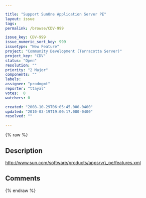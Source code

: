 ```yaml
---

title: "Support SunOne Application Server PE"
layout: issue
tags: 
permalink: /browse/CDV-999

issue_key: CDV-999
issue_numeric_sort_key: 999
issuetype: "New Feature"
project: "Community Development (Terracotta Server)"
project_key: "CDV"
status: "Open"
resolution: ""
priority: "2 Major"
components: ""
labels: 
assignee: "prodmgmt"
reporter: "ttayal"
votes:  0
watchers: 0

created: "2008-10-29T06:05:45.000-0400"
updated: "2010-03-19T19:00:17.000-0400"
resolved: ""

---
```




{% raw %}



## Description

<div markdown="1" class="description">

http://www.sun.com/software/products/appsrvr\_pe/features.xml 

</div>

## Comments



{% endraw %}
